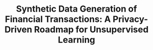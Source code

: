 ---
# Documentation: https://sourcethemes.com/academic/docs/managing-content/

title: "Synthetic Data Generation of Financial Transactions: A Privacy-Driven Roadmap for Unsupervised Learning"
authors: ["A.E. dos Santos", "Jessie Lamontagne"]
publishDate: 2021-01-01T08:10:10.965925Z
publication_types: ["3"]
abstract: 
featured: false
publication: "*NVIDIA GTC*"
links:
- name: Link
  url: https://gtc21.event.nvidia.com/media/1_r4m6gd1y
url_slides:
---